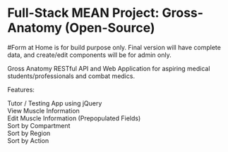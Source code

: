 # Full-Stack MEAN Project: Gross-Anatomy (Open-Source)

#Form at Home is for build purpose only. Final version will have complete data, and create/edit components will be for admin only. 


Gross Anatomy RESTful API and Web Application for aspiring medical students/professionals and combat medics.

Features:

Tutor / Testing App using jQuery\
View Muscle Information\
Edit Muscle Information (Prepopulated Fields)\
Sort by Compartment\
Sort by Region\
Sort by Action  
